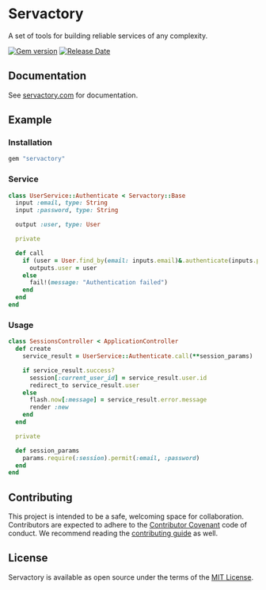 # Servactory

A set of tools for building reliable services of any complexity.

[![Gem version](https://img.shields.io/gem/v/servactory?logo=rubygems&logoColor=fff)](https://rubygems.org/gems/servactory)
[![Release Date](https://img.shields.io/github/release-date/afuno/servactory)](https://github.com/afuno/servactory/releases)

## Documentation

See [servactory.com](https://servactory.com) for documentation.

## Example

### Installation

```ruby
gem "servactory"
```

### Service

```ruby
class UserService::Authenticate < Servactory::Base
  input :email, type: String
  input :password, type: String

  output :user, type: User

  private

  def call
    if (user = User.find_by(email: inputs.email)&.authenticate(inputs.password))
      outputs.user = user
    else
      fail!(message: "Authentication failed")
    end
  end
end
```

### Usage

```ruby
class SessionsController < ApplicationController
  def create
    service_result = UserService::Authenticate.call(**session_params)

    if service_result.success?
      session[:current_user_id] = service_result.user.id
      redirect_to service_result.user
    else
      flash.now[:message] = service_result.error.message
      render :new
    end
  end

  private

  def session_params
    params.require(:session).permit(:email, :password)
  end
end
```

## Contributing

This project is intended to be a safe, welcoming space for collaboration. 
Contributors are expected to adhere to the [Contributor Covenant](http://contributor-covenant.org) code of conduct. 
We recommend reading the [contributing guide](./website/docs/CONTRIBUTING.md) as well.

## License

Servactory is available as open source under the terms of the [MIT License](http://opensource.org/licenses/MIT).
